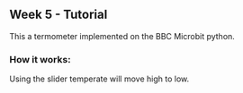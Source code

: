 ﻿## Week 5 - Tutorial 

This a termometer implemented on the BBC Microbit python.

### How it works:
Using the slider temperate will move high to low.




